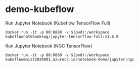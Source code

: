 # demo-kubeflow

Run Jupyter Notebook (Kubeflow TensorFlow Full)
```
docker run -it -p 80:8888 -v $(pwd):/workspace kubeflownotebookswg/jupyter-tensorflow-full:v1.6.0
```

Run Jupyter Notebook (NGC TensorFlow)
```
docker run -it -p 80:8888 -v $(pwd):/workspace kubeflowmnist2024001.azurecr.io/notebook-demo/jupyter:ngc
```
